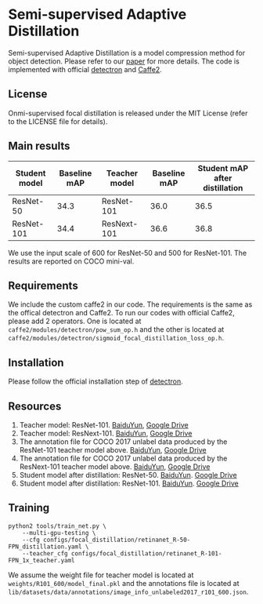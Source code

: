 # Semi-supervised Adaptive Distillation

Semi-supervised Adaptive Distillation is a model compression method for object detection. Please refer to our [paper]() for more details. The code is implemented with official [detectron](https://github.com/facebookresearch/Detectron) and [Caffe2](https://github.com/caffe2/caffe2).

## License
Onmi-supervised focal distillation is released under the MIT License (refer to the LICENSE file for details).

## Main results
| Student model | Baseline mAP | Teacher model | Baseline mAP | Student mAP after distillation |
|---------------|--------------|---------------|--------------|--------------------------------|
| ResNet-50     | 34.3         | ResNet-101    | 36.0         | 36.5                           |
| ResNet-101    | 34.4         | ResNext-101   | 36.6         | 36.8                           |

We use the input scale of 600 for ResNet-50 and 500 for ResNet-101. The results are reported on COCO mini-val.

## Requirements
We include the custom caffe2 in our code. The requirements is the same as the offical detectron and Caffe2. To run our codes with official Caffe2, please add 2 operators. One is located at `caffe2/modules/detectron/pow_sum_op.h` and the other is located at `caffe2/modules/detectron/sigmoid_focal_distillation_loss_op.h`.

## Installation
Please follow the official installation step of [detectron](https://github.com/facebookresearch/Detectron/blob/master/INSTALL.md).

## Resources
1. Teacher model: ResNet-101. [BaiduYun](), [Google Drive]()
2. Teacher model: ResNext-101. [BaiduYun](), [Google Drive]()
3. The annotation file for COCO 2017 unlabel data produced by the ResNet-101 teacher model above. [BaiduYun](), [Google Drive]()
4. The annotation file for COCO 2017 unlabel data produced by the ResNext-101 teacher model above. [BaiduYun](), [Google Drive]()
5. Student model after distillation: ResNet-50. [BaiduYun](). [Google Drive]()
5. Student model after distillation: ResNet-101. [BaiduYun](). [Google Drive]()

## Training
```
python2 tools/train_net.py \
    --multi-gpu-testing \
    --cfg configs/focal_distillation/retinanet_R-50-FPN_distillation.yaml \
    --teacher_cfg configs/focal_distillation/retinanet_R-101-FPN_1x_teacher.yaml
```
We assume the weight file for teacher model is located at `weights/R101_600/model_final.pkl` and the annotations file is located at `lib/datasets/data/annotations/image_info_unlabeled2017_r101_600.json`. 


